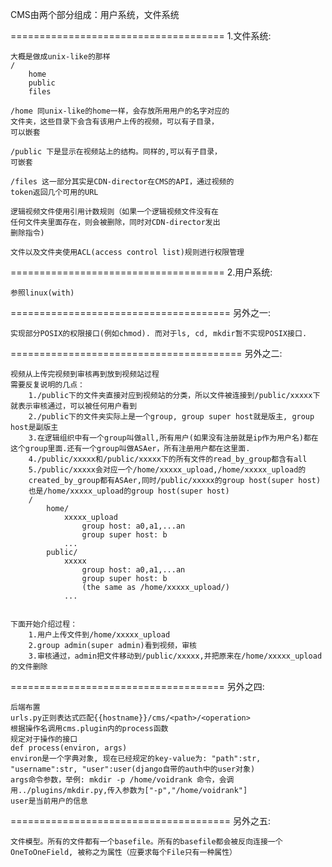 CMS由两个部分组成：用户系统，文件系统

=====================================
1.文件系统:

    大概是做成unix-like的那样
    /
        home
        public
        files

    /home 同unix-like的home一样，会存放所用用户的名字对应的
    文件夹，这些目录下会含有该用户上传的视频，可以有子目录，
    可以嵌套

    /public 下是显示在视频站上的结构。同样的,可以有子目录，
    可嵌套

    /files 这一部分其实是CDN-director在CMS的API，通过视频的
    token返回几个可用的URL

    逻辑视频文件使用引用计数规则（如果一个逻辑视频文件没有在
    任何文件夹里面存在，则会被删除，同时对CDN-director发出
    删除指令)
    
    文件以及文件夹使用ACL(access control list)规则进行权限管理

=====================================
2.用户系统:

	参照linux(with)
		    	
======================================
另外之一:

	实现部分POSIX的权限接口(例如chmod). 而对于ls, cd, mkdir暂不实现POSIX接口.
	
========================================
另外之二:
	
	视频从上传完视频到审核再到放到视频站过程
	需要反复说明的几点：
		1./public下的文件夹直接对应到视频站的分类，所以文件被连接到/public/xxxxx下就表示审核通过，可以被任何用户看到
		2./public下的文件夹实际上是一个group, group super host就是版主, group host是副版主
		3.在逻辑组织中有一个group叫做all,所有用户(如果没有注册就是ip作为用户名)都在这个group里面.还有一个group叫做ASAer，所有注册用户都在这里面.
		4./public/xxxxx和/public/xxxxx下的所有文件的read_by_group都含有all
		5./public/xxxxx会对应一个/home/xxxxx_upload,/home/xxxxx_upload的
		created_by_group都有ASAer,同时/public/xxxxx的group host(super host)
		也是/home/xxxxx_upload的group host(super host)
		/
			home/
				xxxxx_upload
					group host: a0,a1,...an
					group super host: b
				...
			public/
				xxxxx
					group host: a0,a1,...an
					group super host: b
					(the same as /home/xxxxx_upload/)
				...
			

	下面开始介绍过程：
		1.用户上传文件到/home/xxxxx_upload
		2.group admin(super admin)看到视频，审核
		3.审核通过，admin把文件移动到/public/xxxxx,并把原来在/home/xxxxx_upload的文件删除

	
=====================================
另外之四:

	后端布置
	urls.py正则表达式匹配{{hostname}}/cms/<path>/<operation>
	根据操作名调用cms.plugin内的process函数
	规定对于操作的接口
	def process(environ, args)
	environ是一个字典对象, 现在已经规定的key-value为: "path":str, "username":str, "user":user(django自带的auth中的user对象)
	args命令参数，举例: mkdir -p /home/voidrank 命令，会调用../plugins/mkdir.py,传入参数为["-p","/home/voidrank"]
	user是当前用户的信息
	
======================================
另外之五:

	文件模型。所有的文件都有一个basefile。所有的basefile都会被反向连接一个OneToOneField, 被称之为属性（应要求每个File只有一种属性）